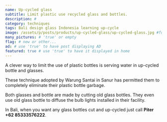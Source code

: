 ```yaml
---
name: Up-cycled glass
subtitle: Limit plastic use recycled glass and bottles.
description: #
category: techniques
tags: Bali design glass Indonesia learning up-cycle 
image: /assets/p/posts/products/up-cycled-glass/up-cycled-glass.jpg #for OG and twitter cards
many_pictures: # 'true' or empty
flag: # new or other...
ad: # use 'true' to have post displaying AD
featured: true # use 'true' to have it displayed in home
---
```

A clever way to limit the use of plastic bottles is serving water in up-cycled bottle and glasses.

These technique adopted by Warung Santai in Sanur has permitted them to completely eliminate their plastic bottle garbage.

Both glasses and bottle are made by cutting old glass bottles. They even use old glass bottle to diffuse the bulb lights installed in their facility.

In Bali, when you want any glass bottles cut and up-cycled just call **Piter +62 85333576222**.
